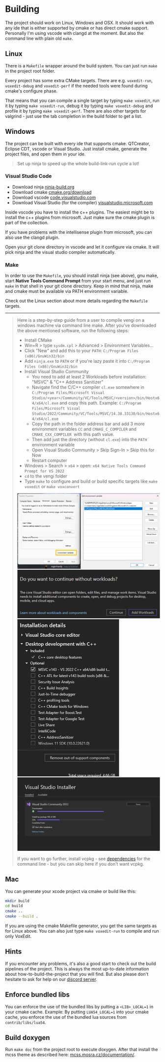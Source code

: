 # Building

The project should work on Linux, Windows and OSX. It should work with any ide that is either supported by cmake or has direct cmake support. Personally I'm using vscode with clangd at the moment. But also the command line with plain old `make`.

## Linux

There is a `Makefile` wrapper around the build system. You can just run `make` in the project root folder.

Every project has some extra CMake targets. There are e.g. `voxedit-run`, `voxedit-debug` and `voxedit-perf` if the needed tools were found during cmake's configure phase.

That means that you can compile a single target by typing `make voxedit`, run it by typing `make voxedit-run`, debug it by typing `make voxedit-debug` and profile it by
typing `make voxedit-perf`. There are also other targets for valgrind - just use the tab completion in the build folder to get a list.

## Windows

The project can be built with every ide that supports cmake. QTCreator, Eclipse CDT, vscode or Visual Studio. Just install cmake, generate the project files, and open them in your ide.

> Set up ninja to speed up the whole build-link-run cycle a lot!

### Visual Studio Code

* Download ninja [ninja-build.org](https://ninja-build.org/)
* Download cmake [cmake.org/download](https://cmake.org/download/)
* Download vscode [code.visualstudio.com](https://code.visualstudio.com/)
* Download Visual Studio (for the compiler) [visualstudio.microsoft.com](https://visualstudio.microsoft.com/vs/community/)

Inside vscode you have to install the c++ plugins. The easiest might be to install the c++ plugins from microsoft. Just make sure the cmake plugin is part of the collection.

If you have problems with the intellisense plugin from microsoft, you can also use the clangd plugin.

Open your git clone directory in vscode and let it configure via cmake. It will pick ninja and the visual studio compiler automatically.

### Make

In order to use the `Makefile`, you should install ninja (see above), gnu make, start **Native Tools Command Prompt** from your start menu, and just run `make` in that shell in your git clone directory. Keep in mind that ninja, make and cmake must be available via PATH environment variable.

Check out the Linux section about more details regarding the `Makefile` targets.

---

> Here is a step-by-step guide from a user to compile vengi on a windows machine via command line make. After you've downloaded the above mentioned software, run the following steps:
>
> * Install CMake
> * Win+R > type `sysdm.cpl` > Advanced > Environment Variables...
> * Click "New" and add this to your `PATH`: `C:/Program Files (x86)/GnuWin32/bin`
> * Add `ninja.exe` to `PATH` or if you're lazy paste it into `C:/Program Files (x86)/GnuWin32/bin`
> * Install Visual Studio Community
>   * You need to add at least 2 Workloads before installation: "MSVC" & "C++ Address Sanitizer"
>   * Navigate find the C/C++ compiler `cl.exe` somewhere in `C:/Program Files/Microsoft Visual Studio/<year>/Community/VC/Tools/MSVC/<version>/bin/Hostx64/x64/cl.exe` and copy this path. Example: `C:/Program Files/Microsoft Visual Studio/2022/Community/VC/Tools/MSVC/14.38.33130/bin/Hostx64/x64/cl.exe`
>   * Copy the path in the folder address bar and add 3 more environment variables `CC` and `CMAKE_C_COMPILER` and `CMAKE_CXX_COMPILER `with this path value.
>   * Then add just the directory (without `cl.exe`) into the `PATH` environment variable
>   * Open Visual Studio Community > Skip Sign-In > Skip this for Now
>   * Restart computer
> * Windows > Search > `x64` > open: `x64 Native Tools Command Prompt for VS 2022`
> * `cd` to the vengi folder
> * Type `make` to configure and build or build specific targets like `make voxedit` or `make voxconvert`
>
> ![Environment vars](img/win-envvars.png)
> ![Add workloads](img/win-visualstudio-workloads.png)
> ![Select workloads](img/win-visualstudio-configure.png)
> ![Installation](img/win-visualstudio-install.png)
>
> If you want to go further, install vcpkg - see [dependencies](Dependencies.md) for the command line - but you can skip here if you don't want vcpkg.

## Mac

You can generate your xcode project via cmake or build like this:

```bash
mkdir build
cd build
cmake ..
cmake --build .
```

If you are using the cmake Makefile generator, you get the same targets as for Linux above. You can also just type `make voxedit-run` to compile and run only VoxEdit.

## Hints

If you encounter any problems, it's also a good start to check out the build pipelines of the project.
This is always the most up-to-date information about how-to-build-the-project that you will find. But
also please don't hesitate to ask for help on our [discord server](https://vengi-voxel.de/discord).

## Enforce bundled libs

You can enforce the use of the bundled libs by putting a `<LIB>_LOCAL=1` in your cmake cache.
Example: By putting `LUA54_LOCAL=1` into your cmake cache, you enforce the use of the bundled lua sources from `contrib/libs/lua54`.

## Build doxygen

Run `make doc` from the project root to execute doxygen. After that install the mcss theme as described here: [mcss.mosra.cz/documentation/](https://mcss.mosra.cz/documentation/doxygen).

